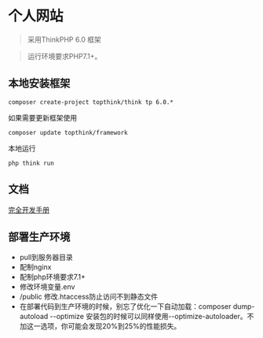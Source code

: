 个人网站
===============
> 采用ThinkPHP 6.0 框架

> 运行环境要求PHP7.1+。

## 本地安装框架

~~~
composer create-project topthink/think tp 6.0.*
~~~

如果需要更新框架使用
~~~
composer update topthink/framework
~~~
本地运行
~~~
php think run
~~~

## 文档

[完全开发手册](https://www.kancloud.cn/manual/thinkphp6_0/content)


## 部署生产环境
- pull到服务器目录
- 配制nginx
- 配制php环境要求7.1+
- 修改环境变量.env
- /public 修改.htaccess防止访问不到静态文件
- 在部署代码到生产环境的时候，别忘了优化一下自动加载：composer dump-autoload --optimize
  安装包的时候可以同样使用--optimize-autoloader。不加这一选项，你可能会发现20%到25%的性能损失。